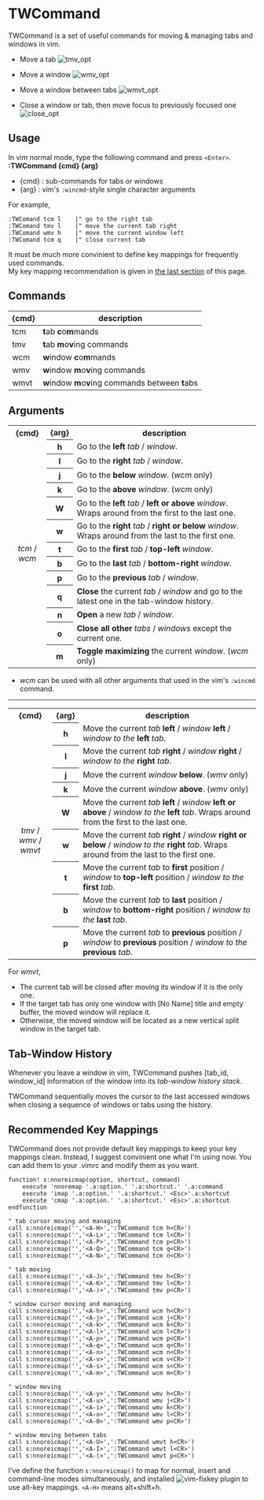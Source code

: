 # TWCommand

TWCommand is a set of useful commands for moving & managing tabs and windows in vim.

- Move a tab
![tmv_opt](https://f.cloud.github.com/assets/5915359/2292424/ee3f5c92-a058-11e3-9014-db07bd4dc9dd.gif)

- Move a window
![wmv_opt](https://f.cloud.github.com/assets/5915359/2292428/f63c2d94-a058-11e3-9c8a-57054a14a333.gif)

- Move a window between tabs
![wmvt_opt](https://f.cloud.github.com/assets/5915359/2292433/fbd08fb6-a058-11e3-8978-c180054a0333.gif)

- Close a window or tab, then move focus to previously focused one
![close_opt](https://f.cloud.github.com/assets/5915359/2292436/ffa958f2-a058-11e3-96ac-8be871d8e39f.gif)

## Usage
In vim normal mode, type the following command and press `<Enter>`.  
**:TWCommand {cmd} {arg}**  
- {cmd} : sub-commands for tabs or windows
- {arg} : vim's `:wincmd`-style single character arguments 

For example,
```
:TWComand tcm l    |" go to the right tab
:TWComand tmv l    |" move the current tab right
:TWComand wmv h    |" move the current window left
:TWComand tcm q    |" close current tab
```

It must be much more convinient to define key mappings for frequently used commands.  
My key mapping recommendation is given in [the last section](#recommended-key-mappings) of this page.

## Commands

{cmd}   | description 
---     | ---
tcm     | <b>t</b>ab <b>c</b>o<b>m</b>mands
tmv     | <b>t</b>ab <b>m</b>o<b>v</b>ing commands
wcm     | <b>w</b>indow <b>c</b>o<b>m</b>mands
wmv     | <b>w</b>indow <b>m</b>o<b>v</b>ing commands
wmvt    | <b>w</b>indow <b>m</b>o<b>v</b>ing commands between <b>t</b>abs

## Arguments

<table>
  <tr>
    <th>{cmd}</th>
    <th>{arg}</th>
    <th>description</th>
  </tr>
  <tr>
    <td align="center" rowspan="13"><i>tcm</i> / <i>wcm</i><br></td>
    <th><b>h</b></th>
    <td>Go to the <b>left</b> <i>tab</i> / <i>window</i>.<br></td>
  </tr>
  <tr>
    <th><b>l</b></th>
    <td>Go to the <b>right</b> <i>tab</i> / <i>window</i>.</td>
  </tr>
  <tr>
    <th><b>j</b></th>
    <td>Go to the <b>below</b> <i>window</i>. (<i>wcm</i> only)</td>
  </tr>
  <tr>
    <th><b>k</b></th>
    <td>Go to the <b>above</b> <i>window</i>. (<i>wcm</i> only)</td>
  </tr>
  <tr>
    <th><b>W</b></th>
    <td>Go to the <b>left</b> <i>tab</i> / <b>left or above</b> <i>window</i>. Wraps around from the first to the last one.<br></td>
  </tr>
  <tr>
    <th><b>w</b></th>
    <td>Go to the <b>right</b> <i>tab</i> / <b>right or below</b> <i>window</i>. Wraps around from the last to the first one.<br></td>
  </tr>
  <tr>
    <th><b>t</b></th>
    <td>Go to the <b>first</b> <i>tab</i> / <b>top-left</b> <i>window</i>.<br></td>
  </tr>
  <tr>
    <th><b>b</b></th>
    <td>Go to the <b>last</b> <i>tab</i> / <b>bottom-right</b> <i>window</i>.<br></td>
  </tr>
  <tr>
    <th><b>p</b></th>
    <td>Go to the <b>previous</b> <i>tab</i> / <i>window</i>.<br></td>
  </tr>
  <tr>
    <th><b>q</b></th>
    <td><b>Close</b> the current <i>tab</i> / <i>window</i> and go to the latest one in the tab-window history.<br></td>
  </tr>
  <tr>
    <th><b>n</b></th>
    <td><b>Open</b> a new <i>tab</i> / <i>window</i>.<br></td>
  </tr>
  <tr>
    <th><b>o</b></th>
    <td><b>Close all other</b> <i>tabs</i> / <i>windows</i> except the current one.</td>
  </tr>
  <tr>
    <th><b>m</b></th>
    <td><b>Toggle maximizing</b> the current <i>window</i>. (<i>wcm</i> only)</td>
  </tr>
</table>

- *wcm* can be used with all other arguments that used in the vim's `:wincmd` command.

----

<table>
  <tr>
    <th>{cmd}</th>
    <th>{arg}</th>
    <th>description</th>
  </tr>
  <tr>
    <td align="center" rowspan="9"><i>tmv</i> / <i>wmv</i> / <i>wmvt</i><br></td>
    <th>h</th>
    <td>Move the current <i>tab</i> <b>left</b> / <i>window</i> <b>left</b> / <i>window to the</i> <b>left</b> <i>tab</i>.</td>
  </tr>
  <tr>
    <th>l</th>
    <td>Move the current <i>tab</i> <b>right</b> / <i>window</i> <b>right</b> / <i>window to the</i> <b>right</b> <i>tab</i>.</td>
  </tr>
  <tr>
    <th>j</th>
    <td>Move the current <i>window</i> <b>below</b>. (<i>wmv</i> only)</td>
  </tr>
  <tr>
    <th>k</th>
    <td>Move the current <i>window</i> <b>above</b>. (<i>wmv</i> only)</td>
  </tr>
  <tr>
    <th>W</th>
    <td>Move the current <i>tab</i> <b>left</b> / <i>window</i> <b>left or above</b> / <i>window to the</i> <b>left</b> <i>tab</i>.
    Wraps around from the first to the last one.<br></td>
  </tr>
  <tr>
    <th>w</th>
    <td>Move the current <i>tab</i> <b>right</b> / <i>window</i> <b>right or below</b> / <i>window to the</i> <b>right</b> <i>tab</i>.
    Wraps around from the last to the first one.<br></td>
  </tr>
  <tr>
    <th>t</th>
    <td>Move the current <i>tab</i> to <b>first</b> position / <i>window</i> to <b>top-left</b> position / <i>window to the</i> <b>first</b> <i>tab</i>.<br></td>
  </tr>
  <tr>
    <th>b</th>
    <td>Move the current <i>tab</i> to <b>last</b> position / <i>window</i> to <b>bottom-right</b> position / <i>window to the</i> <b>last</b> <i>tab</i>.<br></td>
  </tr>
  <tr>
    <th>p</th>
    <td>Move the current <i>tab</i> to <b>previous</b> position / <i>window</i> to <b>previous</b> position / <i>window to the</i> <b>previous</b> <i>tab</i>.<br></td>
  </tr>
</table>

For *wmvt*,
- The current tab will be closed after moving its window if it is the only one.
- If the target tab has only one window with [No Name] title and empty buffer, the moved window will replace it.
- Otherwise, the moved window will be located as a new vertical split window in the target tab.

## Tab-Window History

Whenever you leave a window in vim, TWCommand pushes [tab_id, window_id] information of the window into its *tab-window history stack*.

TWCommand sequentially moves the cursor to the last accessed windows when closing a sequence of windows or tabs using the history.
<!--You can also walk through your accessed windows in the history with *twhs* subcommand.-->

## Recommended Key Mappings

TWCommand does not provide default key mappings to keep your key mappings clean.
Instead, I suggest convinient one what I'm using now.
You can add them to your .vimrc and modify them as you want.

```
function! s:nnoreicmap(option, shortcut, command)
	execute 'nnoremap '.a:option.' '.a:shortcut.' '.a:command
	execute 'imap '.a:option.' '.a:shortcut.' <Esc>'.a:shortcut
	execute 'cmap '.a:option.' '.a:shortcut.' <Esc>'.a:shortcut
endfunction

" tab cursor moving and managing
call s:nnoreicmap('','<A-H>',':TWCommand tcm h<CR>')
call s:nnoreicmap('','<A-L>',':TWCommand tcm l<CR>')
call s:nnoreicmap('','<A-P>',':TWCommand tcm p<CR>')
call s:nnoreicmap('','<A-Q>',':TWCommand tcm q<CR>')
call s:nnoreicmap('','<A-N>',':TWCommand tcm n<CR>')

" tab moving
call s:nnoreicmap('','<A-J>',':TWCommand tmv h<CR>')
call s:nnoreicmap('','<A-K>',':TWCommand tmv l<CR>')
call s:nnoreicmap('','<A-)>',':TWCommand tmv p<CR>')

" window cursor moving and managing
call s:nnoreicmap('','<A-h>',':TWCommand wcm h<CR>')
call s:nnoreicmap('','<A-j>',':TWCommand wcm j<CR>')
call s:nnoreicmap('','<A-k>',':TWCommand wcm k<CR>')
call s:nnoreicmap('','<A-l>',':TWCommand wcm l<CR>')
call s:nnoreicmap('','<A-p>',':TWCommand wcm p<CR>')
call s:nnoreicmap('','<A-q>',':TWCommand wcm q<CR>')
call s:nnoreicmap('','<A-n>',':TWCommand wcm n<CR>')
call s:nnoreicmap('','<A-v>',':TWCommand wcm v<CR>')
call s:nnoreicmap('','<A-s>',':TWCommand wcm s<CR>')
call s:nnoreicmap('','<A-m>',':TWCommand wcm m<CR>')

" window moving
call s:nnoreicmap('','<A-y>',':TWCommand wmv h<CR>')
call s:nnoreicmap('','<A-u>',':TWCommand wmv j<CR>')
call s:nnoreicmap('','<A-i>',':TWCommand wmv k<CR>')
call s:nnoreicmap('','<A-o>',':TWCommand wmv l<CR>')
call s:nnoreicmap('','<A-0>',':TWCommand wmv p<CR>')

" window moving between tabs
call s:nnoreicmap('','<A-U>',':TWCommand wmvt h<CR>')
call s:nnoreicmap('','<A-I>',':TWCommand wmvt l<CR>')
call s:nnoreicmap('','<A-(>',':TWCommand wmvt p<CR>')
```

I've define the function `s:nnoreicmap()` to map for normal, insert and command-line modes simultaneously,
and installed ![vim-fixkey](https://github.com/drmikehenry/vim-fixkey) plugin to use alt-key mappings.
`<A-H>` means alt+shift+h.
